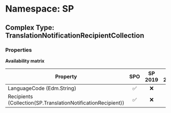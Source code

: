 # Namespace: SP

## Complex Type: TranslationNotificationRecipientCollection

### Properties

**Availability matrix**

Property | SPO | SP 2019 | SP 2016 | SP 2013
----------|:---:|:-------:|:-------:|:-------:
LanguageCode (Edm.String) | ✅ | ❌ | ❌ | ❌
Recipients (Collection(SP.TranslationNotificationRecipient)) | ✅ | ❌ | ❌ | ❌